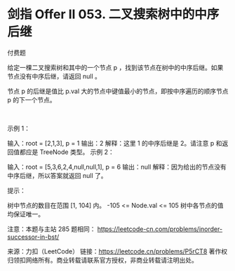 # 剑指 Offer II 053. 二叉搜索树中的中序后继

付费题

给定一棵二叉搜索树和其中的一个节点 p ，找到该节点在树中的中序后继。如果节点没有中序后继，请返回 null 。

节点 p 的后继是值比 p.val 大的节点中键值最小的节点，即按中序遍历的顺序节点 p 的下一个节点。

 

示例 1：



输入：root = [2,1,3], p = 1
输出：2
解释：这里 1 的中序后继是 2。请注意 p 和返回值都应是 TreeNode 类型。
示例 2：



输入：root = [5,3,6,2,4,null,null,1], p = 6
输出：null
解释：因为给出的节点没有中序后继，所以答案就返回 null 了。
 

提示：

树中节点的数目在范围 [1, 104] 内。
-105 <= Node.val <= 105
树中各节点的值均保证唯一。
 

注意：本题与主站 285 题相同： https://leetcode-cn.com/problems/inorder-successor-in-bst/

来源：力扣（LeetCode）
链接：https://leetcode.cn/problems/P5rCT8
著作权归领扣网络所有。商业转载请联系官方授权，非商业转载请注明出处。